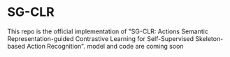 # SG-CLR
This repo is the official implementation of "SG-CLR: Actions Semantic Representation-guided Contrastive Learning for Self-Supervised Skeleton-based Action Recognition".
model and code are coming soon

